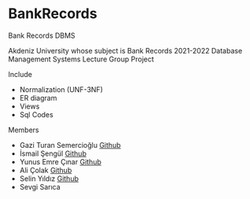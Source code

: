 # BankRecords
Bank Records DBMS

Akdeniz University whose subject is Bank Records 2021-2022 Database Management Systems Lecture Group Project

Include
- Normalization (UNF-3NF)
- ER diagram
- Views
- Sql Codes 

Members 

- Gazi Turan Semercioğlu [Github](https://duckduckgo.com)
- İsmail Şengül  [Github](https://github.com/ismailsengul)
- Yunus Emre Çınar  [Github](https://github.com/Yunuscinar41)
- Ali Çolak [Github](https://github.com/alicolak64)
- Selin Yıldız [Github](https://github.com/selinsy)
- Sevgi Sarıca 
